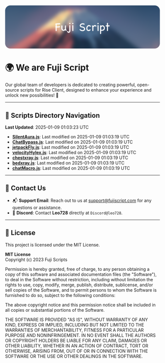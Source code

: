 ![Banner](.github/b.webp)

# 🌍 **We are Fuji Script**

Our global team of developers is dedicated to creating powerful, open-source scripts for Rise Client, designed to enhance your experience and unlock new possibilities! 🌟

---
<!-- SCRIPTS_NAVIGATION_START -->
## 📂 **Scripts Directory Navigation**

**Last Updated**: 2025-01-09 01:03:23 UTC

- **[SilentAura.js](scripts/SilentAura.js)**: Last modified on 2025-01-09 01:03:19 UTC
- **[ChatBypass.js](scripts/ChatBypass.js)**: Last modified on 2025-01-09 01:03:19 UTC
- **[jetpackFly.js](scripts/jetpackFly.js)**: Last modified on 2025-01-09 01:03:19 UTC
- **[velocityHylex.js](scripts/velocityHylex.js)**: Last modified on 2025-01-09 01:03:19 UTC
- **[chestxray.js](scripts/chestxray.js)**: Last modified on 2025-01-09 01:03:19 UTC
- **[bedxray.js](scripts/bedxray.js)**: Last modified on 2025-01-09 01:03:19 UTC
- **[chatMacro.js](scripts/chatMacro.js)**: Last modified on 2025-01-09 01:03:19 UTC

<!-- SCRIPTS_NAVIGATION_END -->

---

## 💬 **Contact Us**  
- 📬 **Support Email**: Reach out to us at [support@fujiscript.com](mailto:support@fujiscript.com) for any questions or assistance.  
- 💬 **Discord**: Contact **Leo728** directly at `Discord@leo728`.

---

## 📜 **License**

This project is licensed under the MIT License.  

**MIT License**  
Copyright (c) 2023 Fuji Scripts  

Permission is hereby granted, free of charge, to any person obtaining a copy of this software and associated documentation files (the "Software"), to deal in the Software without restriction, including without limitation the rights to use, copy, modify, merge, publish, distribute, sublicense, and/or sell copies of the Software, and to permit persons to whom the Software is furnished to do so, subject to the following conditions:  

The above copyright notice and this permission notice shall be included in all copies or substantial portions of the Software.  

THE SOFTWARE IS PROVIDED "AS IS", WITHOUT WARRANTY OF ANY KIND, EXPRESS OR IMPLIED, INCLUDING BUT NOT LIMITED TO THE WARRANTIES OF MERCHANTABILITY, FITNESS FOR A PARTICULAR PURPOSE AND NONINFRINGEMENT. IN NO EVENT SHALL THE AUTHORS OR COPYRIGHT HOLDERS BE LIABLE FOR ANY CLAIM, DAMAGES OR OTHER LIABILITY, WHETHER IN AN ACTION OF CONTRACT, TORT OR OTHERWISE, ARISING FROM, OUT OF OR IN CONNECTION WITH THE SOFTWARE OR THE USE OR OTHER DEALINGS IN THE SOFTWARE.  
